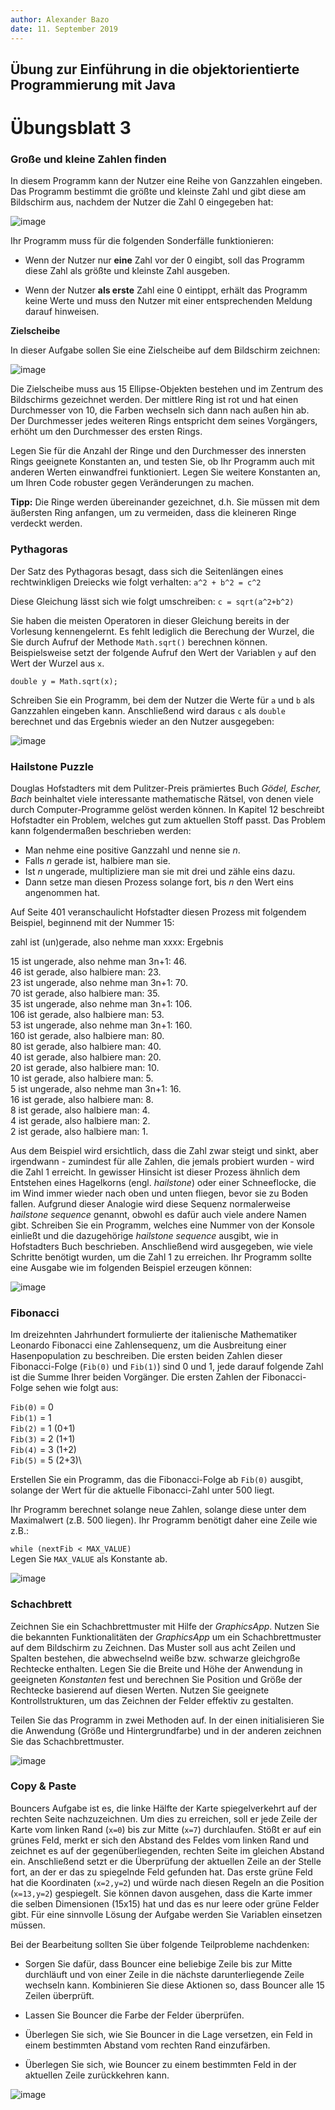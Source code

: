 ```yaml
---
author:	Alexander Bazo
date: 11. September 2019
---
```



## Übung zur Einführung in die objektorientierte Programmierung mit Java

# Übungsblatt 3


### **Große und kleine Zahlen finden**

In diesem Programm kann der Nutzer eine Reihe von Ganzzahlen eingeben.
Das Programm bestimmt die größte und kleinste Zahl und gibt diese am
Bildschirm aus, nachdem der Nutzer die Zahl 0 eingegeben hat:

![image](img/03_findrange)

Ihr Programm muss für die folgenden Sonderfälle funktionieren:

-   Wenn der Nutzer nur **eine** Zahl vor der 0 eingibt, soll das
    Programm diese Zahl als größte und kleinste Zahl ausgeben.

-   Wenn der Nutzer **als erste** Zahl eine 0 eintippt, erhält das
    Programm keine Werte und muss den Nutzer mit einer entsprechenden
    Meldung darauf hinweisen.

**Zielscheibe**

In dieser Aufgabe sollen Sie eine Zielscheibe auf dem Bildschirm
zeichnen:

![image](img/03_target)

Die Zielscheibe muss aus 15 Ellipse-Objekten bestehen und im Zentrum des
Bildschirms gezeichnet werden. Der mittlere Ring ist rot und hat einen
Durchmesser von 10, die Farben wechseln sich dann nach außen hin ab. Der
Durchmesser jedes weiteren Rings entspricht dem seines Vorgängers,
erhöht um den Durchmesser des ersten Rings.

Legen Sie für die Anzahl der Ringe und den Durchmesser des innersten
Rings geeignete Konstanten an, und testen Sie, ob Ihr Programm auch mit
anderen Werten einwandfrei funktioniert. Legen Sie weitere Konstanten
an, um Ihren Code robuster gegen Veränderungen zu machen.

**Tipp:** Die Ringe werden übereinander gezeichnet, d.h. Sie müssen mit
dem äußersten Ring anfangen, um zu vermeiden, dass die kleineren Ringe
verdeckt werden.

### **Pythagoras**

Der Satz des Pythagoras besagt, dass sich die Seitenlängen eines
rechtwinkligen Dreiecks wie folgt verhalten: `a^2 + b^2 = c^2`

Diese Gleichung lässt sich wie folgt umschreiben: `c = sqrt(a^2+b^2)`

Sie haben die meisten Operatoren in dieser Gleichung bereits in der
Vorlesung kennengelernt. Es fehlt lediglich die Berechung der Wurzel,
die Sie durch Aufruf der Methode `Math.sqrt()` berechnen können.
Beispielsweise setzt der folgende Aufruf den Wert der Variablen `y` auf
den Wert der Wurzel aus `x`.

`double y = Math.sqrt(x);`

Schreiben Sie ein Programm, bei dem der Nutzer die Werte für `a` und `b`
als Ganzzahlen eingeben kann. Anschließend wird daraus `c` als `double`
berechnet und das Ergebnis wieder an den Nutzer ausgegeben:

![image](img/03_pythagoras)

### **Hailstone Puzzle**

Douglas Hofstadters mit dem Pulitzer-Preis prämiertes Buch *Gödel,
Escher, Bach* beinhaltet viele interessante mathematische Rätsel, von
denen viele durch Computer-Programme gelöst werden können. In Kapitel 12
beschreibt Hofstadter ein Problem, welches gut zum aktuellen Stoff
passt. Das Problem kann folgendermaßen beschrieben werden:

- Man nehme eine positive Ganzzahl und nenne sie *n*.
- Falls *n* gerade ist, halbiere man sie.
- Ist *n* ungerade, multipliziere man sie mit drei und zähle eins dazu.
- Dann setze man diesen Prozess solange fort, bis *n* den Wert
eins angenommen hat.

Auf Seite 401 veranschaulicht Hofstadter diesen Prozess mit folgendem
Beispiel, beginnend mit der Nummer 15:

zahl ist (un)gerade, also nehme man xxxx: Ergebnis

15 ist ungerade, also nehme man 3n+1: 46.\
46 ist gerade, also halbiere man: 23.\
23 ist ungerade, also nehme man 3n+1: 70.\
70 ist gerade, also halbiere man: 35.\
35 ist ungerade, also nehme man 3n+1: 106.\
106 ist gerade, also halbiere man: 53.\
53 ist ungerade, also nehme man 3n+1: 160.\
160 ist gerade, also halbiere man: 80.\
80 ist gerade, also halbiere man: 40.\
40 ist gerade, also halbiere man: 20.\
20 ist gerade, also halbiere man: 10.\
10 ist gerade, also halbiere man: 5.\
5 ist ungerade, also nehme man 3n+1: 16.\
16 ist gerade, also halbiere man: 8.\
8 ist gerade, also halbiere man: 4.\
4 ist gerade, also halbiere man: 2.\
2 ist gerade, also halbiere man: 1.

Aus dem Beispiel wird ersichtlich, dass die Zahl zwar steigt und sinkt, aber irgendwann - zumindest für alle Zahlen, die jemals probiert wurden - wird die Zahl 1 erreicht. In gewisser Hinsicht ist dieser Prozess
ähnlich dem Entstehen eines Hagelkorns (engl. *hailstone*) oder einer
Schneeflocke, die im Wind immer wieder nach oben und unten fliegen,
bevor sie zu Boden fallen. Aufgrund dieser Analogie wird diese Sequenz
normalerweise *hailstone sequence* genannt, obwohl es dafür auch viele
andere Namen gibt. Schreiben Sie ein Programm, welches eine Nummer von
der Konsole einließt und die dazugehörige *hailstone sequence* ausgibt,
wie in Hofstadters Buch beschrieben. Anschließend wird ausgegeben, wie
viele Schritte benötigt wurden, um die Zahl 1 zu erreichen. Ihr Programm
sollte eine Ausgabe wie im folgenden Beispiel erzeugen können:

![image](img/03_hailstone)

### **Fibonacci**

Im dreizehnten Jahrhundert formulierte der italienische Mathematiker
Leonardo Fibonacci eine Zahlensequenz, um die Ausbreitung einer
Hasenpopulation zu beschreiben. Die ersten beiden Zahlen dieser
Fibonacci-Folge (`Fib(0)` und `Fib(1)`) sind 0 und 1, jede darauf
folgende Zahl ist die Summe Ihrer beiden Vorgänger. Die ersten Zahlen
der Fibonacci-Folge sehen wie folgt aus:

`Fib(0)` = 0\
`Fib(1)` = 1\
`Fib(2)` = 1 (0+1)\
`Fib(3)` = 2 (1+1)\
`Fib(4)` = 3 (1+2)\
`Fib(5)` = 5 (2+3)\

Erstellen Sie ein Programm, das die Fibonacci-Folge ab `Fib(0)` ausgibt,
solange der Wert für die aktuelle Fibonacci-Zahl unter 500 liegt.

Ihr Programm berechnet solange neue Zahlen, solange diese unter dem
Maximalwert (z.B. 500 liegen). Ihr Programm benötigt daher eine Zeile
wie z.B.:

`while (nextFib < MAX_VALUE)`\
Legen Sie `MAX_VALUE` als Konstante ab.

![image](img/03_fibonacci)

### **Schachbrett**

Zeichnen Sie ein Schachbrettmuster mit Hilfe der *GraphicsApp*. Nutzen
Sie die bekannten Funktionalitäten der *GraphicsApp* um ein
Schachbrettmuster auf dem Bildschirm zu Zeichnen. Das Muster soll aus
acht Zeilen und Spalten bestehen, die abwechselnd weiße bzw. schwarze
gleichgroße Rechtecke enthalten. Legen Sie die Breite und Höhe der
Anwendung in geeigneten *Konstanten* fest und berechnen Sie Position und
Größe der Rechtecke basierend auf diesen Werten. Nutzen Sie geeignete
Kontrollstrukturen, um das Zeichnen der Felder effektiv zu gestalten.

Teilen Sie das Programm in zwei Methoden auf. In der einen
initialisieren Sie die Anwendung (Größe und Hintergrundfarbe) und in der
anderen zeichnen Sie das Schachbrettmuster.

![image](img/03_chess)

### **Copy & Paste**

Bouncers Aufgabe ist es, die linke Hälfte der Karte spiegelverkehrt auf
der rechten Seite nachzuzeichnen. Um dies zu erreichen, soll er jede
Zeile der Karte vom linken Rand (`x=0`) bis zur Mitte (`x=7`)
durchlaufen. Stößt er auf ein grünes Feld, merkt er sich den Abstand des
Feldes vom linken Rand und zeichnet es auf der gegenüberliegenden,
rechten Seite im gleichen Abstand ein. Anschließend setzt er die
Überprüfung der aktuellen Zeile an der Stelle fort, an der er das zu
spiegelnde Feld gefunden hat. Das erste grüne Feld hat die Koordinaten
(`x=2,y=2`) und würde nach diesen Regeln an die Position (`x=13,y=2`)
gespiegelt. Sie können davon ausgehen, dass die Karte immer die selben
Dimensionen (15x15) hat und das es nur leere oder grüne Felder gibt. Für eine sinnvolle Lösung der Aufgabe werden Sie Variablen einsetzen
müssen.

Bei der Bearbeitung sollten Sie über folgende Teilprobleme nachdenken:

-   Sorgen Sie dafür, dass Bouncer eine beliebige Zeile bis zur Mitte
    durchläuft und von einer Zeile in die nächste darunterliegende Zeile
    wechseln kann. Kombinieren Sie diese Aktionen so, dass Bouncer alle
    15 Zeilen überprüft.

-   Lassen Sie Bouncer die Farbe der Felder überprüfen.

-   Überlegen Sie sich, wie Sie Bouncer in die Lage versetzen, ein Feld
    in einem bestimmten Abstand vom rechten Rand einzufärben.

-   Überlegen Sie sich, wie Bouncer zu einem bestimmten Feld in der
    aktuellen Zeile zurückkehren kann.

![image](img/03_copyAndPaste)
